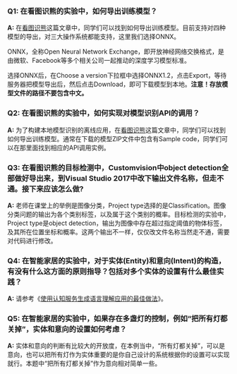 ### Q1: 在看图识熊的实验中，如何导出训练模型？

**A:** 在[看图识熊](1.Notebooks/4.Lesson-Docs/lesson04-深度学习.01-定制化(看图识熊)/Bear-Recognition.md)这篇文章中，同学们可以找到如何导出训练模型。目前支持对四种模型的导出，对三大操作系统都能支持，这里我们选择ONNX。

ONNX，全称Open Neural Network Exchange，即开放神经网络交换格式，是由微软、Facebook等多个相关公司一起推动的深度学习模型标准。

选择ONNX后，在Choose a version下拉框中选择ONNX1.2，点击Export，等待服务器把模型导出后，然后点击Download，即可下载模型到本地。**注意！存放模型文件的路径不要包含中文。**

### Q2: 在看图识熊的实验中，如何实现对模型识别API的调用？

**A:** 为了构建本地模型识别的离线应用，在[看图识熊](1.Notebooks/4.Lesson-Docs/lesson04-深度学习.01-定制化(看图识熊)/Bear-Recognition.md)这篇文章中，同学们可以找到如何导出训练模型。通常在下载的模型ZIP文件中包含有Sample code，同学们可以在那里面找到相应的API调用实例。

### Q3: 在看图识熊的目标检测中，Customvision中object detection全部做好导出来，到Visual Studio 2017中改下输出文件名称，但走不通。接下来应该怎么做?

**A:** 老师在课堂上的举例是图像分类，Project type选择的是Classification。图像分类问题的输出为各个类别标签，以及属于这个类别的概率。目标检测的实验中，Project type是object detection，输出为图像中存在超过指定阈值的物体标签，及其所在位置坐标和概率。这两个输出不一样，仅仅改文件名称当然走不通，需要对代码进行修改。

### Q4: 在智能家居的实验中，对于实体(Entity)和意向(Intent)的构造，有没有什么这方面的原则指导？包括对多个实体的设置有什么最佳实践？

**A:** 请参考《[使用认知服务生成语言理解应用的最佳做法](https://docs.microsoft.com/zh-cn/azure/cognitive-services/LUIS/luis-concept-best-practices)》。 

### Q5: 在智能家居的实验中，如果存在多盏灯的控制，例如“把所有灯都关掉”，实体和意向的设置如何考虑？

**A:**  实体和意向的判断有比较大的开放度，在本例当中，“所有灯都关掉”，可以是意向，也可以把所有灯作为实体重要的是你自己设计的系统根据你的设置可以实现就行。本题中“把所有灯都关掉”作为意向相对简单一些。